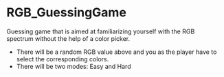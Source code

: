 # RGB_GuessingGame
Guessing game that is aimed at familiarizing yourself with the RGB spectrum without the help of a color picker. 
- There will be a random RGB value above and you as the player have to select the corresponding colors.
- There will be two modes: Easy and Hard
